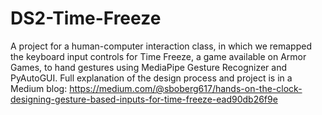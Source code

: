 # DS2-Time-Freeze
A project for a human-computer interaction class, in which we remapped the keyboard input controls for Time Freeze, a game available on Armor Games, to hand gestures using MediaPipe Gesture Recognizer and PyAutoGUI. Full explanation of the design process and project is in a Medium blog: https://medium.com/@sboberg617/hands-on-the-clock-designing-gesture-based-inputs-for-time-freeze-ead90db26f9e
